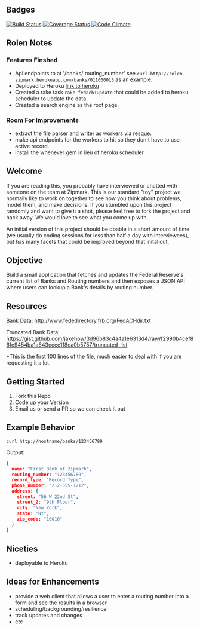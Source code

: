 ## Badges

[![Build Status](https://travis-ci.org/rolentle/zipmark-code-challenge.png?branch=master)](https://travis-ci.org/rolentle/zipmark-code-challenge)
[![Coverage Status](https://coveralls.io/repos/rolentle/zipmark-code-challenge/badge.png)](https://coveralls.io/r/rolentle/zipmark-code-challenge)
[![Code Climate](https://codeclimate.com/github/rolentle/zipmark-code-challenge.png)](https://codeclimate.com/github/rolentle/zipmark-code-challenge)

## Rolen Notes

### Features Finshed

* Api endpoints to at '/banks/:routing_number' see `curl http://rolen-zipmark.herokuapp.com/banks/011000015` as an example.
* Deployed to Heroku [link to heroku](http://rolen-zipmark.herokuapp.com/)
* Created a rake task `rake fedach:update` that could be added to heroku scheduler to update the data.
* Created a search engine as the root page.

### Room For Improvements

* extract the file parser and writer as workers via resque.
* make api endpoints for the workers to hit so they don't have to use active record.
* install the whenever gem in lieu of heroku scheduler.

## Welcome

If you are reading this, you probably have interviewed or chatted with someone on the team at Zipmark.  This is our standard "toy" project we normally like to work on together to see how you think about problems, model them, and make decisions.  If you stumbled upon this project randomly and want to give it a shot, please feel free to fork the project and hack away.  We would love to see what you come up with.

An initial version of this project should be doable in a short amount of time (we usually do coding sessions for less than half a day with interviewees), but has many facets that could be improved beyond that inital cut.

## Objective

Build a small application that fetches and updates the Federal Reserve's current list of Banks and Routing numbers and then exposes a JSON API where users can lookup a Bank's details by routing number.

## Resources

Bank Data:  http://www.fededirectory.frb.org/FedACHdir.txt

Truncated Bank Data: https://gist.github.com/jakehow/3d96b83c4a4a1e6313d4/raw/f2990b4cef86fe9454ba1a643ccee118ca0b5757/truncated_list

*This is the first 100 lines of the file, much easier to deal with if you are requesting it a lot.

## Getting Started

1. Fork this Repo
2. Code up your Version
3. Email us or send a PR so we can check it out

## Example Behavior

`curl http://hostname/banks/123456789`

Output:

```json
{
  name: "First Bank of Zipmark",
  routing_number: "123456789",
  record_type: "Record Type",
  phone_number: "212-555-1212",
  address: {
    street: "56 W 22nd St",
    street_2: "9th Floor",
    city: "New York",
    state: "NY",
    zip_code: "10010"
  }
}
```

## Niceties

* deployable to Heroku

## Ideas for Enhancements

* provide a web client that allows a user to enter a routing number into a form and see the results in a browser
* scheduling/backgrounding/resilience
* track updates and changes
* etc
